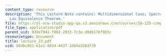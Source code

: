 ```yaml
---
content_type: resource
description: 'This Lecture Note contains: Multidimensional Case; Spectral Radius,
  Lax Equivalence Theorem.'
file: https://ol-ocw-studio-app-qa.s3.amazonaws.com/courses/16-225-computational-mechanics-of-materials-fall-2003/b6dbc861b1a1083444371d04a326df39_lecture_23.pdf
file_type: application/pdf
parent_uid: 930e7941-f882-2033-7c3e-d0d6176f903c
resourcetype: Document
title: lecture_23.pdf
uid: b6dbc861-b1a1-0834-4437-1d04a326df39
---
```

